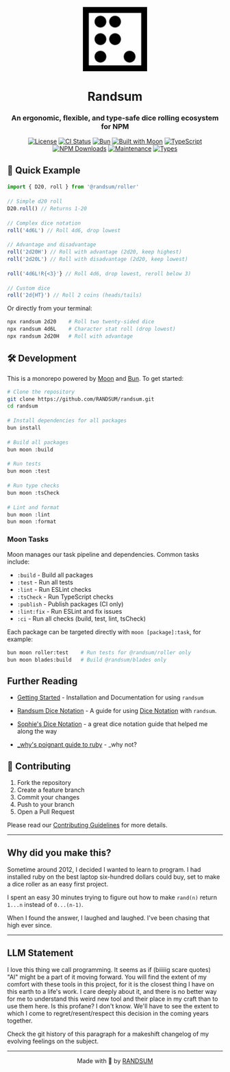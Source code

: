<div align="center">
  <img width="150" height="150" src="https://raw.githubusercontent.com/RANDSUM/randsum/main/icon.webp" alt="Randsum Logo. A Dotted D6 rolled a 6 with the dots arranged to look like an R.">
  <h1>Randsum</h1>
  <h3>An ergonomic, flexible, and type-safe dice rolling ecosystem for NPM</h3>

[![License](https://img.shields.io/npm/l/randsum)](https://github.com/RANDSUM/randsum/blob/main/LICENSE)
[![CI Status](https://github.com/RANDSUM/randsum/workflows/CI/badge.svg)](https://github.com/RANDSUM/randsum/actions)
[![Bun](https://img.shields.io/badge/Bun-%23000000.svg?style=flat&logo=bun&logoColor=white)](https://bun.sh)
[![Built with Moon](https://img.shields.io/badge/Built%20with-Moon-blue?style=flat)](https://moonrepo.dev)
[![TypeScript](https://img.shields.io/badge/TypeScript-5.8-blue?logo=typescript)](https://www.typescriptlang.org/)
[![NPM Downloads](https://img.shields.io/npm/dm/@randsum/roller)](https://www.npmjs.com/package/@randsum/roller)
[![Maintenance](https://img.shields.io/badge/Maintained%3F-yes-green.svg)](https://github.com/RANDSUM/randsum/commits/main)
[![Types](https://img.shields.io/badge/Types-included-blue)](https://www.npmjs.com/package/@randsum/roller)

</div>

## 🚀 Quick Example

```typescript
import { D20, roll } from '@randsum/roller'

// Simple d20 roll
D20.roll() // Returns 1-20

// Complex dice notation
roll('4d6L') // Roll 4d6, drop lowest

// Advantage and disadvantage
roll('2d20H') // Roll with advantage (2d20, keep highest)
roll('2d20L') // Roll with disadvantage (2d20, keep lowest)

roll('4d6L!R{<3}'} // Roll 4d6, drop lowest, reroll below 3)

// Custom dice
roll('2d{HT}') // Roll 2 coins (heads/tails)
```

Or directly from your terminal:

```bash
npx randsum 2d20    # Roll two twenty-sided dice
npx randsum 4d6L    # Character stat roll (drop lowest)
npx randsum 2d20H   # Roll with advantage
```

## 🛠️ Development

This is a monorepo powered by [Moon](https://moonrepo.dev) and [Bun](https://bun.sh). To get started:

```bash
# Clone the repository
git clone https://github.com/RANDSUM/randsum.git
cd randsum

# Install dependencies for all packages
bun install

# Build all packages
bun moon :build

# Run tests
bun moon :test

# Run type checks
bun moon :tsCheck

# Lint and format
bun moon :lint
bun moon :format
```

### Moon Tasks

Moon manages our task pipeline and dependencies. Common tasks include:

- `:build` - Build all packages
- `:test` - Run all tests
- `:lint` - Run ESLint checks
- `:tsCheck` - Run TypeScript checks
- `:publish` - Publish packages (CI only)
- `:lint:fix` - Run ESLint and fix issues
- `:ci` - Run all checks (build, test, lint, tsCheck)

Each package can be targeted directly with `moon [package]:task`, for example:

```bash
bun moon roller:test    # Run tests for @randsum/roller only
bun moon blades:build   # Build @randsum/blades only
```

## Further Reading

- [Getting Started](https://github.com/RANDSUM/randsum/blob/main/GETTING_STARTED.md) - Installation and Documentation for using `randsum`

- [Randsum Dice Notation](https://github.com/RANDSUM/randsum/blob/main/packages/roller/RANDSUM_DICE_NOTATION.md) - A guide for using [Dice Notation](https://en.wikipedia.org/wiki/Dice_notation) with `randsum`.

- [Sophie's Dice Notation](https://sophiehoulden.com/dice/documentation/notation.html) - a great dice notation guide that helped me along the way

- [\_why's poignant guide to ruby](https://poignant.guide/) - \_why not?

## 🤝 Contributing

1. Fork the repository
2. Create a feature branch
3. Commit your changes
4. Push to your branch
5. Open a Pull Request

Please read our [Contributing Guidelines](CONTRIBUTING.md) for more details.

---

## Why did you make this?

Sometime around 2012, I decided I wanted to learn to program. I had installed ruby on the best laptop six-hundred dollars could buy, set to make a dice roller as an easy first project.

I spent an easy 30 minutes trying to figure out how to make `rand(n)` return `1...n` instead of `0...(n-1)`.

When I found the answer, I laughed and laughed. I've been chasing that high ever since.

---

## LLM Statement

I love this thing we call programming. It seems as if (biiiiig scare quotes) "AI" might be a part of it moving forward. You will find the extent of my comfort with these tools in this project, for it is the closest thing I have on this earth to a life's work. I care deeply about it, and there is no better way for me to understand this weird new tool and their place in my craft than to use them here. Is this profane? I don't know. We'll have to see the extent to which I come to regret/resent/respect this decision in the coming years together. 

Check the git history of this paragraph for a makeshift changelog of my evolving feelings on the subject.

---

<div align="center">
Made with 👹 by <a href="https://github.com/RANDSUM">RANDSUM</a>
</div>
